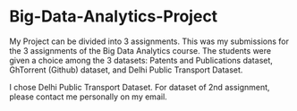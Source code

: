 # Big-Data-Analytics-Project
My Project can be divided into 3 assignments. This was my submissions for the 3 assignments of the Big Data Analytics course. The students were given a choice among the 3 datasets: 
Patents and Publications dataset, 
GhTorrent (Github) dataset, and
Delhi Public Transport Dataset.

I chose Delhi Public Transport Dataset. For dataset of 2nd assignment, please contact me personally on my email.
